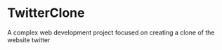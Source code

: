 # TwitterClone
A complex web development project focused on creating a clone of the website twitter
